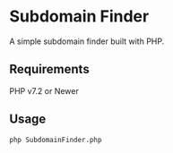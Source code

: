 # Subdomain Finder

A simple subdomain finder built with PHP.

## Requirements
PHP v7.2 or Newer

## Usage
```bash
php SubdomainFinder.php
```